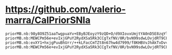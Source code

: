 # https://github.com/valerio-marra/CalPriorSNIa

```console
priorMB.nb:98y8O9Z51aaTwgpuaYv+EByBJEoyzY9zQD+O/d9XIovxUmjtYA0nD5E8zqYl
priorMB.nb:MEWCPm56e+evIxjGPuY2RydXSa5Rk3CCgTxfNV/0R/bvN99sdwLOvjdRT9C8
priorMB.nb:evXY1+hxjgPuuBhUrr/++kLFacCmTZt8n67hw4d7999/f8KHBVvJhAkTvDvv
priorMB.nb:MEWCPm56e+evIxjGPuY2RydXSa5Rk3CCgTxfNV/0R/bvN99sdwLOvjdRT9C8

```
